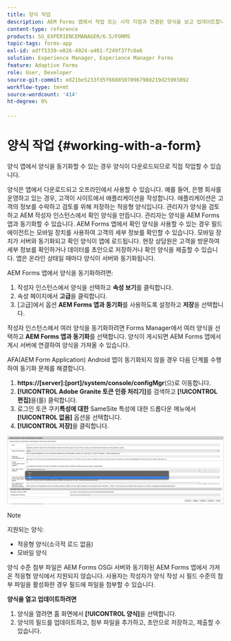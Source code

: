 ```yaml
---
title: 양식 작업
description: AEM Forms 앱에서 작업 또는 시작 지점과 연결된 양식을 보고 업데이트합니다
content-type: reference
products: SG_EXPERIENCEMANAGER/6.5/FORMS
topic-tags: forms-app
exl-id: adff5339-e026-4924-a401-f249f37fc6e6
solution: Experience Manager, Experience Manager Forms
feature: Adaptive Forms
role: User, Developer
source-git-commit: e821be5233fd5f6688507096790d219d25903892
workflow-type: tm+mt
source-wordcount: '414'
ht-degree: 0%

---
```


# 양식 작업 {#working-with-a-form}

양식 앱에서 양식을 동기화할 수 있는 경우 양식이 다운로드되므로 직접 작업할 수 있습니다.

양식은 앱에서 다운로드되고 오프라인에서 사용할 수 있습니다. 예를 들어, 은행 회사를 운영하고 있는 경우, 고객이 사이트에서 애플리케이션을 작성합니다. 애플리케이션은 고객의 정보를 수락하고 검토를 위해 저장하는 적응형 양식입니다. 관리자가 양식을 검토하고 AEM 작성자 인스턴스에서 확인 양식을 만듭니다. 관리자는 양식을 AEM Forms 앱과 동기화할 수 있습니다. AEM Forms 앱에서 확인 양식을 사용할 수 있는 경우 필드 에이전트는 모바일 장치를 사용하여 고객의 세부 정보를 확인할 수 있습니다. 모바일 장치가 서버와 동기화되고 확인 양식이 앱에 로드됩니다. 현장 상담원은 고객을 방문하여 세부 정보를 확인하거나 데이터를 초안으로 저장하거나 확인 양식을 제출할 수 있습니다. 앱은 온라인 상태일 때마다 양식이 서버와 동기화됩니다.

AEM Forms 앱에서 양식을 동기화하려면:

1. 작성자 인스턴스에서 양식을 선택하고 **속성 보기**&#x200B;를 클릭합니다.
1. 속성 페이지에서 **고급**&#x200B;을 클릭합니다.
1. [고급]에서 옵션 **AEM Forms 앱과 동기화**&#x200B;를 사용하도록 설정하고 **저장**&#x200B;을 선택합니다.

작성자 인스턴스에서 여러 양식을 동기화하려면 Forms Manager에서 여러 양식을 선택하고 **AEM Forms 앱과 동기화**&#x200B;를 선택합니다. 양식이 게시되면 AEM Forms 앱에서 게시 서버에 연결하여 양식을 가져올 수 있습니다.

AFA(AEM Form Application) Android 앱이 동기화되지 않을 경우 다음 단계를 수행하여 동기화 문제를 해결합니다.

1. **https://[server]:[port]/system/console/configMgr**(으)로 이동합니다.
1. **[!UICONTROL Adobe Granite 토큰 인증 처리기]**&#x200B;를 검색하고 **[!UICONTROL 편집]**&#x200B;을(를) 클릭합니다.
1. 로그인 토큰 쿠키&#x200B;**특성에 대한** SameSite 특성에 대한 드롭다운 메뉴에서 **[!UICONTROL 없음]** 옵션을 선택합니다.
1. **[!UICONTROL 저장]**&#x200B;을 클릭합니다.

![AFA Android 앱과 이미지 동기화](/help/forms/using/assets/afaandroid.png)

>[!NOTE]
>
>지원되는 양식:
>
>* 적응형 양식(소극적 로드 없음)
>* 모바일 양식
>
>양식 수준 첨부 파일은 AEM Forms OSGi 서버와 동기화된 AEM Forms 앱에서 가져온 적응형 양식에서 지원되지 않습니다. 사용자는 작성자가 양식 작성 시 필드 수준의 첨부 파일을 활성화한 경우 필드에 파일을 첨부할 수 있습니다.


**양식을 열고 업데이트하려면**

1. 양식을 열려면 홈 화면에서 **[!UICONTROL 양식]**&#x200B;을 선택합니다.
1. 양식의 필드를 업데이트하고, 첨부 파일을 추가하고, 초안으로 저장하고, 제출할 수 있습니다.

